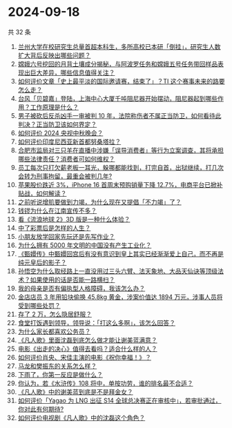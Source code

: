 # 2024-09-18

共 32 条

<!-- BEGIN ZHIHUVIDEO -->
<!-- 最后更新时间 Wed Sep 18 2024 01:18:26 GMT+0800 (China Standard Time) -->
1. [兰州大学在校研究生总量首超本科生，多所高校已本研「倒挂」，研究生人数扩大背后反映出哪些问题？](https://www.zhihu.com/question/667321668)
1. [嫦娥六号挖回的月背土壤成分揭秘，与阿波罗任务和嫦娥五号任务带回样品表现出巨大差异，哪些信息值得关注？](https://www.zhihu.com/question/667386991)
1. [如何评价文章「史上最平淡的国际邀请赛，结束了」？TI 这个赛事未来的路要怎么走？](https://www.zhihu.com/question/667315952)
1. [台风「贝碧嘉」登陆，上海中心大厦千吨阻尼器开始摆动，阻尼器起到哪些作用？工作原理是什么？](https://www.zhihu.com/question/667302016)
1. [男子被砍后反杀凶手一审被判 10 年，法院称伤者不属正当防卫，如何看待此判决？正当防卫该如何界定？](https://www.zhihu.com/question/667297580)
1. [如何评价 2024 央视中秋晚会？](https://www.zhihu.com/question/667422371)
1. [如何评价印度尼西亚新首都努桑塔拉？](https://www.zhihu.com/question/661220622)
1. [合肥市监局对三只羊在直播中涉嫌「误导消费者」等行为立案调查，其将承担哪些法律责任？消费者可如何维权？](https://www.zhihu.com/question/667389119)
1. [员工每次只打欠薪老板一耳光，躲哪都能找到，打完自首，出狱继续，打几次会转为刑事拘留，最重会被判几年?](https://www.zhihu.com/question/661147305)
1. [苹果股价跌近 3%，iPhone 16 首周末预购销量下降 12.7%，电商平台已掀补贴战，如何解读？](https://www.zhihu.com/question/667379411)
1. [之前听说增肌要做到力竭，为什么现在又提倡「不力竭」了？](https://www.zhihu.com/question/667148988)
1. [钱镠为什么在江南宣传不多？](https://www.zhihu.com/question/666533825)
1. [看《流浪地球 2》3D 版是一种什么体验？](https://www.zhihu.com/question/667154085)
1. [中了彩票后是怎样的人生？](https://www.zhihu.com/question/456468625)
1. [小朋友放学回家先玩还是先写作业？](https://www.zhihu.com/question/666153813)
1. [为什么拥有 5000 年文明的中国没有产生工业化？](https://www.zhihu.com/question/633096567)
1. [《甄嬛传》中甄嬛回宫后有没有意识到皇上其实已经渐渐爱上自己，而不再是纯元皇后的影子？](https://www.zhihu.com/question/655782811)
1. [孙悟空为什么取经路上一直没用过三头六臂、法天象地、大品天仙诀等顶级法术？如果使用的话是否能一路横扫？](https://www.zhihu.com/question/596192038)
1. [我的母亲是否有偏执型人格障碍，我该怎么办？](https://www.zhihu.com/question/68187662)
1. [金店店员 3 年用铅块偷换 45.8kg 黄金，涉案价值达 1894 万元，涉事人员将受到哪些处罚？](https://www.zhihu.com/question/667312547)
1. [存了 2 万，怎么隐居舒服？](https://www.zhihu.com/question/666407655)
1. [食堂打饭遇到领导，领导说：「打这么多啊」，该怎么回答？](https://www.zhihu.com/question/627379818)
1. [为什么家长都喜欢公务员？](https://www.zhihu.com/question/655249268)
1. [《凡人歌》里面沈磊到底怎么做才能让谢美蓝满意？](https://www.zhihu.com/question/666791825)
1. [电影《出走的决心》值得去看吗？适合什么样的人？](https://www.zhihu.com/question/665739415)
1. [如何评价肖央、宋佳主演的电影《祝你幸福！》？](https://www.zhihu.com/question/666786197)
1. [马龙和樊振东的关系怎么样？](https://www.zhihu.com/question/664544875)
1. [下雨了，你第一反应是做什么？](https://www.zhihu.com/question/662375821)
1. [你认为，若《水浒传》108 将中，单按功劳，谁的排名最不合适？](https://www.zhihu.com/question/394995772)
1. [《凡人歌》中的谢美蓝到底是不是拜金女？](https://www.zhihu.com/question/666117519)
1. [如何评价「Yagao 为 LNG 出征 S14 全球总决赛正在审核中」，若审批通过，你对此有何期待?](https://www.zhihu.com/question/667394324)
1. [如何评价电视剧《凡人歌》中的沈磊这个角色？](https://www.zhihu.com/question/666573430)
<!-- END ZHIHUVIDEO -->
